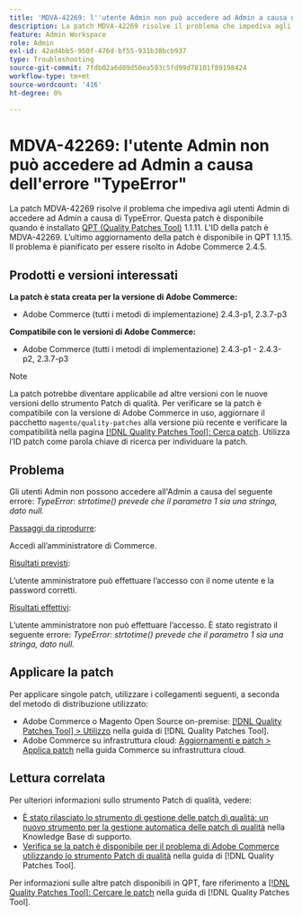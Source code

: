 ```yaml
---
title: 'MDVA-42269: l''utente Admin non può accedere ad Admin a causa dell''errore "TypeError"'
description: La patch MDVA-42269 risolve il problema che impediva agli utenti Admin di accedere ad Admin a causa di TypeError. Questa patch è disponibile quando è installato [Quality Patches Tool (QPT)](https://experienceleague.adobe.com/it/docs/commerce-operations/tools/quality-patches-tool/quality-patches-tool-to-self-serve-quality-patches) 1.1.11.  L'ID della patch è MDVA-42269.  L’ultimo aggiornamento della patch è disponibile in QPT 1.1.15. Il problema è pianificato per essere risolto in Adobe Commerce 2.4.5.
feature: Admin Workspace
role: Admin
exl-id: 42ad4bb5-950f-476d-bf55-931b38bcb937
type: Troubleshooting
source-git-commit: 7fdb02a6d89d50ea593c5fd99d78101f89198424
workflow-type: tm+mt
source-wordcount: '416'
ht-degree: 0%

---
```


# MDVA-42269: l&#39;utente Admin non può accedere ad Admin a causa dell&#39;errore &quot;TypeError&quot;

La patch MDVA-42269 risolve il problema che impediva agli utenti Admin di accedere ad Admin a causa di TypeError. Questa patch è disponibile quando è installato [QPT (Quality Patches Tool)](https://experienceleague.adobe.com/it/docs/commerce-operations/tools/quality-patches-tool/quality-patches-tool-to-self-serve-quality-patches) 1.1.11.  L&#39;ID della patch è MDVA-42269.  L’ultimo aggiornamento della patch è disponibile in QPT 1.1.15. Il problema è pianificato per essere risolto in Adobe Commerce 2.4.5.

## Prodotti e versioni interessati

**La patch è stata creata per la versione di Adobe Commerce:**

* Adobe Commerce (tutti i metodi di implementazione) 2.4.3-p1, 2.3.7-p3

**Compatibile con le versioni di Adobe Commerce:**

* Adobe Commerce (tutti i metodi di implementazione) 2.4.3-p1 - 2.4.3-p2, 2.3.7-p3

>[!NOTE]
>
>La patch potrebbe diventare applicabile ad altre versioni con le nuove versioni dello strumento Patch di qualità. Per verificare se la patch è compatibile con la versione di Adobe Commerce in uso, aggiornare il pacchetto `magento/quality-patches` alla versione più recente e verificare la compatibilità nella pagina [[!DNL Quality Patches Tool]: Cerca patch](https://experienceleague.adobe.com/it/docs/commerce-operations/tools/quality-patches-tool/quality-patches-tool-to-self-serve-quality-patches). Utilizza l’ID patch come parola chiave di ricerca per individuare la patch.

## Problema

Gli utenti Admin non possono accedere all&#39;Admin a causa del seguente errore: *TypeError: strtotime() prevede che il parametro 1 sia una stringa, dato null.*

<u>Passaggi da riprodurre</u>:

Accedi all’amministratore di Commerce.

<u>Risultati previsti</u>:

L’utente amministratore può effettuare l’accesso con il nome utente e la password corretti.

<u>Risultati effettivi</u>:

L’utente amministratore non può effettuare l’accesso. È stato registrato il seguente errore: *TypeError: strtotime() prevede che il parametro 1 sia una stringa, dato null.*

## Applicare la patch

Per applicare singole patch, utilizzare i collegamenti seguenti, a seconda del metodo di distribuzione utilizzato:

* Adobe Commerce o Magento Open Source on-premise: [[!DNL Quality Patches Tool] > Utilizzo](/help/tools/quality-patches-tool/usage.md) nella guida di [!DNL Quality Patches Tool].
* Adobe Commerce su infrastruttura cloud: [Aggiornamenti e patch > Applica patch](https://experienceleague.adobe.com/docs/commerce-cloud-service/user-guide/develop/upgrade/apply-patches.html?lang=it) nella guida Commerce su infrastruttura cloud.

## Lettura correlata

Per ulteriori informazioni sullo strumento Patch di qualità, vedere:

* [È stato rilasciato lo strumento di gestione delle patch di qualità: un nuovo strumento per la gestione automatica delle patch di qualità](https://experienceleague.adobe.com/it/docs/commerce-operations/tools/quality-patches-tool/quality-patches-tool-to-self-serve-quality-patches) nella Knowledge Base di supporto.
* [Verifica se la patch è disponibile per il problema di Adobe Commerce utilizzando lo strumento Patch di qualità](/help/tools/quality-patches-tool/patches-available-in-qpt/check-patch-for-magento-issue-with-magento-quality-patches.md) nella guida di [!DNL Quality Patches Tool].

Per informazioni sulle altre patch disponibili in QPT, fare riferimento a [[!DNL Quality Patches Tool]: Cercare le patch](https://experienceleague.adobe.com/tools/commerce-quality-patches/index.html?lang=it) nella guida di [!DNL Quality Patches Tool].
